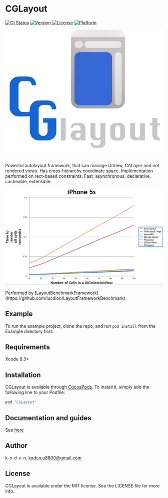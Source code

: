 # CGLayout

[![CI Status](http://img.shields.io/travis/k-o-d-e-n/CGLayout.svg?style=flat)](https://travis-ci.org/k-o-d-e-n/CGLayout)
[![Version](https://img.shields.io/cocoapods/v/CGLayout.svg?style=flat)](http://cocoapods.org/pods/CGLayout)
[![License](https://img.shields.io/cocoapods/l/CGLayout.svg?style=flat)](http://cocoapods.org/pods/CGLayout)
[![Platform](https://img.shields.io/cocoapods/p/CGLayout.svg?style=flat)](http://cocoapods.org/pods/CGLayout)

<p align="center">
    <img src="logo.png">
</p>

Powerful autolayout framework, that can manage UIView, CALayer and not rendered views. Has cross-hierarchy coordinate space. Implementation performed on rect-based constraints. Fast, asynchronous, declarative, cacheable, extensible.

<p align="center">
    <img src="benchmark_result.png">
</p>
Performed by [LayoutBenchmarkFramework](https://github.com/lucdion/LayoutFrameworkBenchmark)

## Example

To run the example project, clone the repo, and run `pod install` from the Example directory first.

## Requirements

Xcode 8.3+

## Installation

CGLayout is available through [CocoaPods](http://cocoapods.org). To install
it, simply add the following line to your Podfile:

```ruby
pod "CGLayout"
```

## Documentation and guides

See [here](https://k-o-d-e-n.github.io/CGLayout/)

## Author

k-o-d-e-n, koden.u8800@gmail.com

## License

CGLayout is available under the MIT license. See the LICENSE file for more info.
